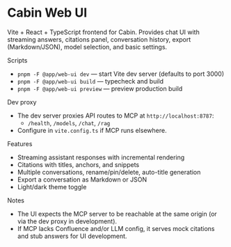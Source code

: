 # Cabin Web UI

Vite + React + TypeScript frontend for Cabin. Provides chat UI with streaming answers, citations panel, conversation history, export (Markdown/JSON), model selection, and basic settings.

Scripts
- `pnpm -F @app/web-ui dev` — start Vite dev server (defaults to port 3000)
- `pnpm -F @app/web-ui build` — typecheck and build
- `pnpm -F @app/web-ui preview` — preview production build

Dev proxy
- The dev server proxies API routes to MCP at `http://localhost:8787`:
  - `/health`, `/models`, `/chat`, `/rag`
- Configure in `vite.config.ts` if MCP runs elsewhere.

Features
- Streaming assistant responses with incremental rendering
- Citations with titles, anchors, and snippets
- Multiple conversations, rename/pin/delete, auto-title generation
- Export a conversation as Markdown or JSON
- Light/dark theme toggle

Notes
- The UI expects the MCP server to be reachable at the same origin (or via the dev proxy in development).
- If MCP lacks Confluence and/or LLM config, it serves mock citations and stub answers for UI development.
